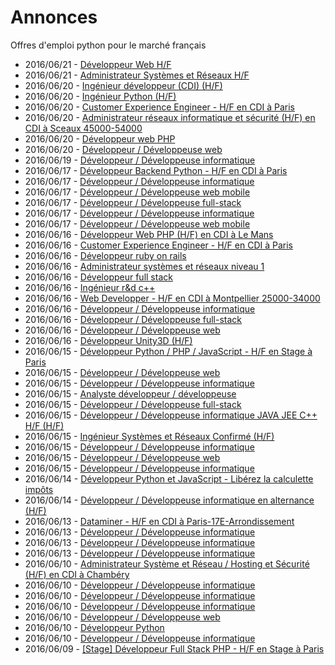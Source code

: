 # Annonces

Offres d'emploi python pour le marché français

* 2016/06/21 - [Développeur Web H/F](http://pyjobs.fr/job/2180/developpeur-web-h-f "Développeur Web H/F")
* 2016/06/21 - [Administrateur Systèmes et Réseaux H/F](http://pyjobs.fr/job/2179/administrateur-systemes-et-reseaux-h-f "Administrateur Systèmes et Réseaux H/F")
* 2016/06/20 - [Ingénieur développeur (CDI) (H/F)](http://pyjobs.fr/job/2177/ingenieur-developpeur-cdi-h-f "Ingénieur développeur (CDI) (H/F)")
* 2016/06/20 - [Ingénieur Python (H/F)](http://pyjobs.fr/job/2172/ingenieur-python-h-f "Ingénieur Python (H/F)")
* 2016/06/20 - [Customer Experience Engineer - H/F en CDI à Paris](http://pyjobs.fr/job/2171/customer-experience-engineer-h-f-en-cdi-a-paris "Customer Experience Engineer - H/F en CDI à Paris")
* 2016/06/20 - [Administrateur réseaux informatique et sécurité (H/F) en CDI à Sceaux 45000-54000](http://pyjobs.fr/job/2166/administrateur-reseaux-informatique-et-securite-h-f-en-cdi-a-sceaux-45000-54000 "Administrateur réseaux informatique et sécurité (H/F) en CDI à Sceaux 45000-54000")
* 2016/06/20 - [Développeur web PHP](http://pyjobs.fr/job/2169/developpeur-web-php "Développeur web PHP")
* 2016/06/20 - [Développeur / Développeuse web](http://pyjobs.fr/job/2168/developpeur-developpeuse-web "Développeur / Développeuse web")
* 2016/06/19 - [Développeur / Développeuse informatique](http://pyjobs.fr/job/2167/developpeur-developpeuse-informatique "Développeur / Développeuse informatique")
* 2016/06/17 - [Développeur Backend Python - H/F en CDI à Paris](http://pyjobs.fr/job/2163/developpeur-backend-python-h-f-en-cdi-a-paris "Développeur Backend Python - H/F en CDI à Paris")
* 2016/06/17 - [Développeur / Développeuse informatique](http://pyjobs.fr/job/2175/developpeur-developpeuse-informatique "Développeur / Développeuse informatique")
* 2016/06/17 - [Développeur / Développeuse web mobile](http://pyjobs.fr/job/2176/developpeur-developpeuse-web-mobile "Développeur / Développeuse web mobile")
* 2016/06/17 - [Développeur / Développeuse full-stack](http://pyjobs.fr/job/2164/developpeur-developpeuse-full-stack "Développeur / Développeuse full-stack")
* 2016/06/17 - [Développeur / Développeuse informatique](http://pyjobs.fr/job/2173/developpeur-developpeuse-informatique "Développeur / Développeuse informatique")
* 2016/06/17 - [Développeur / Développeuse web mobile](http://pyjobs.fr/job/2181/developpeur-developpeuse-web-mobile "Développeur / Développeuse web mobile")
* 2016/06/16 - [Développeur Web PHP (H/F) en CDI à Le Mans](http://pyjobs.fr/job/2160/developpeur-web-php-h-f-en-cdi-a-le-mans "Développeur Web PHP (H/F) en CDI à Le Mans")
* 2016/06/16 - [Customer Experience Engineer - H/F en CDI à Paris](http://pyjobs.fr/job/2157/customer-experience-engineer-h-f-en-cdi-a-paris "Customer Experience Engineer - H/F en CDI à Paris")
* 2016/06/16 - [Développeur ruby on rails](http://pyjobs.fr/job/2152/developpeur-ruby-on-rails "Développeur ruby on rails")
* 2016/06/16 - [Administrateur systèmes et réseaux niveau 1](http://pyjobs.fr/job/2153/administrateur-systemes-et-reseaux-niveau-1 "Administrateur systèmes et réseaux niveau 1")
* 2016/06/16 - [Développeur full stack](http://pyjobs.fr/job/2150/developpeur-full-stack "Développeur full stack")
* 2016/06/16 - [Ingénieur r&d c++](http://pyjobs.fr/job/2151/ingenieur-r-d-c "Ingénieur r&d c++")
* 2016/06/16 - [Web Developper - H/F en CDI à Montpellier 25000-34000](http://pyjobs.fr/job/2154/web-developper-h-f-en-cdi-a-montpellier-25000-34000 "Web Developper - H/F en CDI à Montpellier 25000-34000")
* 2016/06/16 - [Développeur / Développeuse informatique](http://pyjobs.fr/job/2165/developpeur-developpeuse-informatique "Développeur / Développeuse informatique")
* 2016/06/16 - [Développeur / Développeuse full-stack](http://pyjobs.fr/job/2174/developpeur-developpeuse-full-stack "Développeur / Développeuse full-stack")
* 2016/06/16 - [Développeur / Développeuse web](http://pyjobs.fr/job/2170/developpeur-developpeuse-web "Développeur / Développeuse web")
* 2016/06/16 - [Développeur Unity3D (H/F)](http://pyjobs.fr/job/2162/developpeur-unity3d-h-f "Développeur Unity3D (H/F)")
* 2016/06/15 - [Développeur Python / PHP / JavaScript - H/F en Stage à Paris](http://pyjobs.fr/job/2148/developpeur-python-php-javascript-h-f-en-stage-a-paris "Développeur Python / PHP / JavaScript - H/F en Stage à Paris")
* 2016/06/15 - [Développeur / Développeuse web](http://pyjobs.fr/job/2155/developpeur-developpeuse-web "Développeur / Développeuse web")
* 2016/06/15 - [Développeur / Développeuse informatique](http://pyjobs.fr/job/2161/developpeur-developpeuse-informatique "Développeur / Développeuse informatique")
* 2016/06/15 - [Analyste développeur / développeuse](http://pyjobs.fr/job/2158/analyste-developpeur-developpeuse "Analyste développeur / développeuse")
* 2016/06/15 - [Développeur / Développeuse full-stack](http://pyjobs.fr/job/2178/developpeur-developpeuse-full-stack "Développeur / Développeuse full-stack")
* 2016/06/15 - [Développeur / Développeuse informatique JAVA JEE C++ H/F (H/F)](http://pyjobs.fr/job/2146/developpeur-developpeuse-informatique-java-jee-c-h-f-h-f "Développeur / Développeuse informatique JAVA JEE C++ H/F (H/F)")
* 2016/06/15 - [Ingénieur Systèmes et Réseaux Confirmé (H/F)](http://pyjobs.fr/job/2149/ingenieur-systemes-et-reseaux-confirme-h-f "Ingénieur Systèmes et Réseaux Confirmé (H/F)")
* 2016/06/15 - [Développeur / Développeuse informatique](http://pyjobs.fr/job/2145/developpeur-developpeuse-informatique "Développeur / Développeuse informatique")
* 2016/06/15 - [Développeur / Développeuse web](http://pyjobs.fr/job/2156/developpeur-developpeuse-web "Développeur / Développeuse web")
* 2016/06/15 - [Développeur / Développeuse informatique](http://pyjobs.fr/job/2159/developpeur-developpeuse-informatique "Développeur / Développeuse informatique")
* 2016/06/14 - [Développeur Python et JavaScript - Libérez la calculette impôts](http://pyjobs.fr/job/2137/developpeur-python-et-javascript-liberez-la-calculette-impots "Développeur Python et JavaScript - Libérez la calculette impôts")
* 2016/06/14 - [Développeur / Développeuse informatique en alternance (H/F)](http://pyjobs.fr/job/2138/developpeur-developpeuse-informatique-en-alternance-h-f "Développeur / Développeuse informatique en alternance (H/F)")
* 2016/06/13 - [Dataminer - H/F en CDI à Paris-17E-Arrondissement](http://pyjobs.fr/job/2128/dataminer-h-f-en-cdi-a-paris-17e-arrondissement "Dataminer - H/F en CDI à Paris-17E-Arrondissement")
* 2016/06/13 - [Développeur / Développeuse informatique](http://pyjobs.fr/job/2136/developpeur-developpeuse-informatique "Développeur / Développeuse informatique")
* 2016/06/13 - [Développeur / Développeuse informatique](http://pyjobs.fr/job/2135/developpeur-developpeuse-informatique "Développeur / Développeuse informatique")
* 2016/06/13 - [Développeur / Développeuse informatique](http://pyjobs.fr/job/2144/developpeur-developpeuse-informatique "Développeur / Développeuse informatique")
* 2016/06/10 - [Administrateur Système et Réseau / Hosting et Sécurité (H/F) en CDI à Chambéry](http://pyjobs.fr/job/2126/administrateur-systeme-et-reseau-hosting-et-securite-h-f-en-cdi-a-chambery "Administrateur Système et Réseau / Hosting et Sécurité (H/F) en CDI à Chambéry")
* 2016/06/10 - [Développeur / Développeuse informatique](http://pyjobs.fr/job/2147/developpeur-developpeuse-informatique "Développeur / Développeuse informatique")
* 2016/06/10 - [Développeur / Développeuse informatique](http://pyjobs.fr/job/2139/developpeur-developpeuse-informatique "Développeur / Développeuse informatique")
* 2016/06/10 - [Développeur / Développeuse informatique](http://pyjobs.fr/job/2133/developpeur-developpeuse-informatique "Développeur / Développeuse informatique")
* 2016/06/10 - [Développeur / Développeuse web](http://pyjobs.fr/job/2131/developpeur-developpeuse-web "Développeur / Développeuse web")
* 2016/06/10 - [Développeur Python](http://pyjobs.fr/job/2127/developpeur-python "Développeur Python")
* 2016/06/10 - [Développeur / Développeuse informatique](http://pyjobs.fr/job/2130/developpeur-developpeuse-informatique "Développeur / Développeuse informatique")
* 2016/06/09 - [[Stage] Développeur Full Stack PHP - H/F en Stage à Paris](http://pyjobs.fr/job/2120/stage-developpeur-full-stack-php-h-f-en-stage-a-paris "[Stage] Développeur Full Stack PHP - H/F en Stage à Paris")

